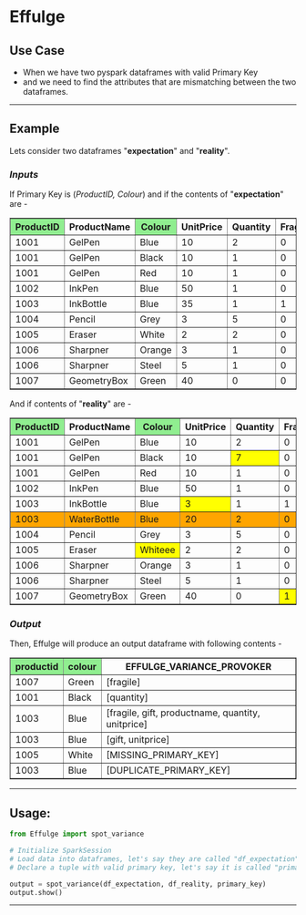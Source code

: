 # Effulge

## Use Case
- When we have two pyspark dataframes with valid Primary Key
- and we need to find the attributes that are mismatching between the two dataframes.
-----
## Example
Lets consider two dataframes "**expectation**" and "**reality**".
### *Inputs*
If Primary Key is (*ProductID, Colour*)
and if the contents of "**expectation**" are -
<table border=solid>
  <tr><th style="background-color:lightgreen">ProductID</th><th>ProductName</th><th style="background-color:lightgreen">Colour</th><th>UnitPrice</th><th>Quantity</th><th>Fragile</th><th>Gift</th></tr>
  <tr><td>1001</td><td>GelPen</td><td>Blue</td><td>10</td><td>2</td><td>0</td><td>0</td></tr>
  <tr><td>1001</td><td>GelPen</td><td>Black</td><td>10</td><td>1</td><td>0</td><td>0</td></tr>
  <tr><td>1001</td><td>GelPen</td><td>Red</td><td>10</td><td>1</td><td>0</td><td>0</td></tr>
  <tr><td>1002</td><td>InkPen</td><td>Blue</td><td>50</td><td>1</td><td>0</td><td>1</td></tr>
  <tr><td>1003</td><td>InkBottle</td><td>Blue</td><td>35</td><td>1</td><td>1</td><td>1</td></tr>
  <tr><td>1004</td><td>Pencil</td><td>Grey</td><td>3</td><td>5</td><td>0</td><td>0</td></tr>
  <tr><td>1005</td><td>Eraser</td><td>White</td><td>2</td><td>2</td><td>0</td><td>0</td></tr>
  <tr><td>1006</td><td>Sharpner</td><td>Orange</td><td>3</td><td>1</td><td>0</td><td>0</td></tr>
  <tr><td>1006</td><td>Sharpner</td><td>Steel</td><td>5</td><td>1</td><td>0</td><td>0</td></tr>
  <tr><td>1007</td><td>GeometryBox</td><td>Green</td><td>40</td><td>0</td><td>0</td><td></td></tr>
</table>

And if contents of "**reality**" are -
<table border=solid>
  <tr><th style="background-color:lightgreen">ProductID</th><th>ProductName</th><th style="background-color:lightgreen">Colour</th><th>UnitPrice</th><th>Quantity</th><th>Fragile</th><th>Gift</th></tr>
  <tr><td>1001</td><td>GelPen</td><td>Blue</td><td>10</td><td>2</td><td>0</td><td>0</td></tr>
  <tr><td>1001</td><td>GelPen</td><td>Black</td><td>10</td><td style="background-color:yellow">7</td><td>0</td><td>0</td></tr>
  <tr><td>1001</td><td>GelPen</td><td>Red</td><td>10</td><td>1</td><td>0</td><td>0</td></tr>
  <tr><td>1002</td><td>InkPen</td><td>Blue</td><td>50</td><td>1</td><td>0</td><td>1</td></tr>
  <tr><td>1003</td><td>InkBottle</td><td>Blue</td><td style="background-color:yellow">3</td><td>1</td><td>1</td><td style="background-color:yellow">0</td></tr>
  <tr style="background-color:orange"><td>1003</td><td>WaterBottle</td><td>Blue</td><td>20</td><td>2</td><td>0</td><td>0</td></tr>
  <tr><td>1004</td><td>Pencil</td><td>Grey</td><td>3</td><td>5</td><td>0</td><td>0</td></tr>
  <tr><td>1005</td><td>Eraser</td><td style="background-color:yellow">Whiteee</td><td>2</td><td>2</td><td>0</td><td>0</td></tr>
  <tr><td>1006</td><td>Sharpner</td><td>Orange</td><td>3</td><td>1</td><td>0</td><td>0</td></tr>
  <tr><td>1006</td><td>Sharpner</td><td>Steel</td><td>5</td><td>1</td><td>0</td><td>0</td></tr>
  <tr><td>1007</td><td>GeometryBox</td><td>Green</td><td>40</td><td>0</td><td style="background-color:yellow">1</td><td></td></tr>
</table>

### *Output*
Then, Effulge will produce an output dataframe with following contents -
<table border=solid>
  <tr><th style="background-color:lightgreen">productid</th><th style="background-color:lightgreen">colour</th><th>EFFULGE_VARIANCE_PROVOKER</th></tr>
  <tr><td>1007</td><td>Green</td><td>[fragile]</td></tr>
  <tr><td>1001</td><td>Black</td><td>[quantity]</td></tr>
  <tr><td>1003</td><td>Blue</td><td>[fragile, gift, productname, quantity, unitprice]</td></tr>
  <tr><td>1003</td><td>Blue</td><td>[gift, unitprice]</td></tr>
  <tr><td>1005</td><td>White</td><td>[MISSING_PRIMARY_KEY]</td></tr>
  <tr><td>1003</td><td>Blue</td><td>[DUPLICATE_PRIMARY_KEY]</td></tr>
</table>

-----

## Usage:

```python
from Effulge import spot_variance

# Initialize SparkSession
# Load data into dataframes, let's say they are called "df_expectation" and "df_reality"
# Declare a tuple with valid primary key, let's say it is called "primary_key"

output = spot_variance(df_expectation, df_reality, primary_key)
output.show()
```
-----
